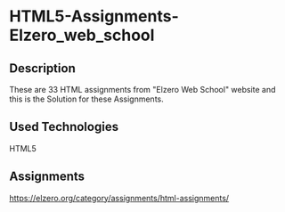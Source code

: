 # HTML5-Assignments-Elzero_web_school

## Description

These are 33 HTML assignments from "Elzero Web School" website and this is the Solution for these Assignments.

## Used Technologies

HTML5

## Assignments

<https://elzero.org/category/assignments/html-assignments/>
